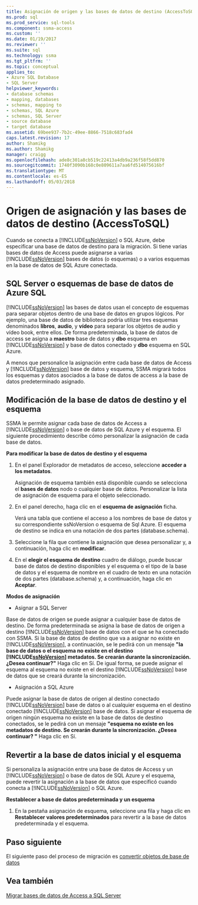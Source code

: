 ```yaml
---
title: Asignación de origen y las bases de datos de destino (AccessToSQL) | Documentos de Microsoft
ms.prod: sql
ms.prod_service: sql-tools
ms.component: ssma-access
ms.custom: ''
ms.date: 01/19/2017
ms.reviewer: ''
ms.suite: sql
ms.technology: ssma
ms.tgt_pltfrm: ''
ms.topic: conceptual
applies_to:
- Azure SQL Database
- SQL Server
helpviewer_keywords:
- database schemas
- mapping, databases
- schemas, mapping to
- schemas, SQL Azure
- schemas, SQL Server
- source database
- target database
ms.assetid: 69bee937-7b2c-49ee-8866-7518c683fad4
caps.latest.revision: 17
author: Shamikg
ms.author: Shamikg
manager: craigg
ms.openlocfilehash: ade8c301a8cb519c22413a4db9a236f58f5dd870
ms.sourcegitcommit: 1740f3090b168c0e809611a7aa6fd514075616bf
ms.translationtype: MT
ms.contentlocale: es-ES
ms.lasthandoff: 05/03/2018
---
```

# <a name="mapping-source-and-target-databases-accesstosql"></a>Origen de asignación y las bases de datos de destino (AccessToSQL)
Cuando se conecta a [!INCLUDE[ssNoVersion](../../includes/ssnoversion_md.md)] o SQL Azure, debe especificar una base de datos de destino para la migración. Si tiene varias bases de datos de Access puede asignarse a varias [!INCLUDE[ssNoVersion](../../includes/ssnoversion_md.md)] bases de datos (o esquemas) o a varios esquemas en la base de datos de SQL Azure conectada.  
  
## <a name="sql-server-or-sql-azure-database-schemas"></a>SQL Server o esquemas de base de datos de Azure SQL  
[!INCLUDE[ssNoVersion](../../includes/ssnoversion_md.md)] las bases de datos usan el concepto de esquemas para separar objetos dentro de una base de datos en grupos lógicos. Por ejemplo, una base de datos de biblioteca podría utilizar tres esquemas denominados **libros**, **audio**, y **vídeo** para separar los objetos de audio y vídeo book, entre ellos. De forma predeterminada, la base de datos de access se asigna a **maestro** base de datos y **dbo** esquema en [!INCLUDE[ssNoVersion](../../includes/ssnoversion_md.md)] y base de datos conectado y **dbo** esquema en SQL Azure.  
  
A menos que personalice la asignación entre cada base de datos de Access y [!INCLUDE[ssNoVersion](../../includes/ssnoversion_md.md)] base de datos y esquema, SSMA migrará todos los esquemas y datos asociados a la base de datos de access a la base de datos predeterminado asignado.  
  
## <a name="modifying-the-target-database-and-schema"></a>Modificación de la base de datos de destino y el esquema  
SSMA le permite asignar cada base de datos de Access a [!INCLUDE[ssNoVersion](../../includes/ssnoversion_md.md)] o base de datos de SQL Azure y el esquema. El siguiente procedimiento describe cómo personalizar la asignación de cada base de datos.  
  
**Para modificar la base de datos de destino y el esquema**  
  
1.  En el panel Explorador de metadatos de acceso, seleccione **acceder a los metadatos**.  
  
    Asignación de esquema también está disponible cuando se selecciona el **bases de datos** nodo o cualquier base de datos. Personalizar la lista de asignación de esquema para el objeto seleccionado.  
  
2.  En el panel derecho, haga clic en el **esquema de asignación** ficha.  
  
    Verá una tabla que contiene el acceso a los nombres de base de datos y su correspondiente ssNoVersion o esquema de Sql Azure. El esquema de destino se indica en una notación de dos partes (database.schema).  
  
3.  Seleccione la fila que contiene la asignación que desea personalizar y, a continuación, haga clic en **modificar**.  
  
4.  En el **elegir el esquema de destino** cuadro de diálogo, puede buscar base de datos de destino disponibles y el esquema o el tipo de la base de datos y el esquema de nombre en el cuadro de texto en una notación de dos partes (database.schema) y, a continuación, haga clic en **Aceptar**.  
  
**Modos de asignación**  
  
-   Asignar a SQL Server  
  
Base de datos de origen se puede asignar a cualquier base de datos de destino. De forma predeterminada se asigna la base de datos de origen a destino [!INCLUDE[ssNoVersion](../../includes/ssnoversion_md.md)] base de datos con el que se ha conectado con SSMA. Si la base de datos de destino que va a asignar no existe en [!INCLUDE[ssNoVersion](../../includes/ssnoversion_md.md)], a continuación, se le pedirá con un mensaje **"la base de datos o el esquema no existe en el destino [!INCLUDE[ssNoVersion](../../includes/ssnoversion_md.md)] metadatos. Se crearán durante la sincronización. ¿Desea continuar?"** Haga clic en Sí. De igual forma, se puede asignar el esquema al esquema no existe en el destino [!INCLUDE[ssNoVersion](../../includes/ssnoversion_md.md)] base de datos que se creará durante la sincronización.  
  
-   Asignación a SQL Azure  
  
Puede asignar la base de datos de origen al destino conectado [!INCLUDE[ssNoVersion](../../includes/ssnoversion_md.md)] base de datos o al cualquier esquema en el destino conectado [!INCLUDE[ssNoVersion](../../includes/ssnoversion_md.md)] base de datos. Si asignar el esquema de origen ningún esquema no existe en la base de datos de destino conectados, se le pedirá con un mensaje **"esquema no existe en los metadatos de destino. Se crearán durante la sincronización. ¿Desea continuar? "** Haga clic en Sí.  
  
## <a name="reverting-to-your-initial-database-and-schema"></a>Revertir a la base de datos inicial y el esquema  
Si personaliza la asignación entre una base de datos de Access y un [!INCLUDE[ssNoVersion](../../includes/ssnoversion_md.md)] o base de datos de SQL Azure y el esquema, puede revertir la asignación a la base de datos que especificó cuando conecta a [!INCLUDE[ssNoVersion](../../includes/ssnoversion_md.md)] o SQL Azure.  
  
**Restablecer a base de datos predeterminada y un esquema**  
  
1.  En la pestaña asignación de esquema, seleccione una fila y haga clic en **Restablecer valores predeterminados** para revertir a la base de datos predeterminada y el esquema.  
  
## <a name="next-step"></a>Paso siguiente  
El siguiente paso del proceso de migración es [convertir objetos de base de datos](http://msdn.microsoft.com/en-us/e0ef67bf-80a6-4e6c-a82d-5d46e0623c6c)  
  
## <a name="see-also"></a>Vea también  
[Migrar bases de datos de Access a SQL Server](http://msdn.microsoft.com/en-us/76a3abcf-2998-4712-9490-fe8d872c89ca)  
  
